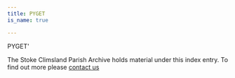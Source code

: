 ```yaml
---
title: PYGET
is_name: true

---
```


PYGET'


The Stoke Climsland Parish Archive holds material under this index entry. To find out more please [contact us](/contact/)
